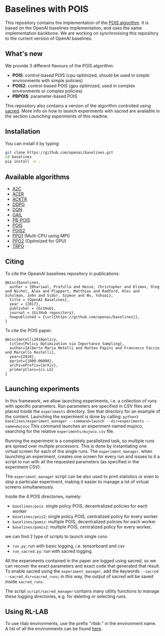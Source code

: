 # Baselines with POIS

This repository contains the implementation of the [POIS algorithm](https://arxiv.org/abs/1809.06098).
It is based on the OpenAI baselines implementation, and uses the same implementation backbone.
We are working on synchronising this repository to the current version of OpenAI baselines.

## What's new
We provide 3 different flavours of the POIS algorithm:
- **POIS**: control-based POIS (cpu optimized, should be used in simple environments with simple policies)
- **POIS2**: control-based POIS (gpu optimized, used in complex environments or complex policies)
- **PBPOIS**: parameter-based POIS

This repository also contains a version of the algorithm controlled using [sacred](https://sacred.readthedocs.io/en/latest/). More info on how to launch experiments with sacred are available in the section *Launching experiments* of this readme.

## Installation
You can install it by typing:

```bash
git clone https://github.com/openai/baselines.git
cd baselines
pip install -e .
```

## Available algorithms
- [A2C](baselines/a2c)
- [ACER](baselines/acer)
- [ACKTR](baselines/acktr)
- [DDPG](baselines/ddpg)
- [DQN](baselines/deepq)
- [GAIL](baselines/gail)
- [PB-POIS](baselines/pbpois)
- [POIS](baselines/pois)
- [POIS2](baselines/pois2)
- [PPO1](baselines/ppo1) (Multi-CPU using MPI)
- [PPO2](baselines/ppo2) (Optimized for GPU)
- [TRPO](baselines/trpo_mpi)

## Citing
To cite the OpeanAI baselines repository in publications:

    @misc{baselines,
      author = {Dhariwal, Prafulla and Hesse, Christopher and Klimov, Oleg and Nichol, Alex and Plappert, Matthias and Radford, Alec and Schulman, John and Sidor, Szymon and Wu, Yuhuai},
      title = {OpenAI Baselines},
      year = {2017},
      publisher = {GitHub},
      journal = {GitHub repository},
      howpublished = {\url{https://github.com/openai/baselines}},
    }

To cite the POIS paper:

    @misc{metelli2018policy,
      title={Policy Optimization via Importance Sampling},
      author={Alberto Maria Metelli and Matteo Papini and Francesco Faccio and Marcello Restelli},
      year={2018},
      eprint={1809.06098},
      archivePrefix={arXiv},
      primaryClass={cs.LG}
    }

## Launching experiments

In this framework, we allow launching experiments, i.e. a collection of runs with specific parameters. Run parameters are specified in CSV files and placed inside the `experiments` directory. See that directory for an example of the content.
Launching the experiment is done by calling:
```python3 baselines/experiment_manager --command=launch --dir=experiments --name=mujoco```
This command launches an experiment named *mujoco*, searching for the relative `experiments/mujoco.csv` file. 

Running the experiment is a completely parallelized task, so multiple runs are spread over multiple processors. This is done by instantiating one virtual screen for each of the single runs. The `experiment_manager`, when launching an experiment, creates one screen for every run and issues to it a script to run with all the requested parameters (as specified in the experiment CSV).

The `experiment_manager` script can be also used to print statistics or even to stop a particular experiment, making it easier to manage a lot of virtual screens simultaneously.

Inside the 4 POIS directories, namely:
- `baselines/pois`: single policy POIS, decentralized policies for each worker
- `baselines/pois2`: single policy POIS, centralized policy for every worker
- `baselines/pomis`: multiple POIS, decentralized policies for each worker
- `baselines/pomis2`: multiple POIS, centralized policy for every worker, 

we can find 2 type of scripts to launch single runs:
- `run.py`: run with basic logging, i.e. tensorboard and csv
- `run_sacred.py`: run with sacred logging.

All the experiments contained in the paper are logged using sacred, so we can recover the exact parameters and exact code that generated that result. To enable sacred using the `experiment_manager`, add the keywords `--sacred --sacred_dir=sacred_runs`; in this way, the output of sacred will be saved inside `sacred_runs`.

The script `script/sacred_manager` contains many utility functions to manage these logging directories, e.g. for deleting or selecting runs.

## Using RL-LAB

To use rllab environments, use the prefix "*rllab.*" in the environment name. A list of all the environments can be found [here](baselines/common/rllab_utils.py).